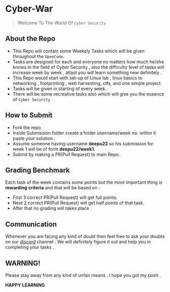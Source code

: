 # Cyber-War
>Welcome To The World Of `Cyber Security` 

## About the Repo
* This Repo will contain some Weekely Tasks which will be given throughout the `OpenCode`.
* Tasks are designed for each and everyone no matters how much he/she knows in the field of Cyber Security , also the difficulty level of tasks will increase week by week , atlast you will learn something new definitely . 
* This Repo would start with set-up of Linux lab , linux basics to networking , footprinting , web harvesting, ctfs, and one simple project.
* Tasks will be given in starting of every week.
* There will be some recreative tasks also which will give you the essence of `Cyber Security` .


 ## How to Submit
* Fork the repo.
* Inside Submission folder create a folder username/week no. within it paste your solution .
* Assume someone having username **deepu22** so his submission for week 1 will be of form **deepu22/week1**.
* Submit by making a PR(Pull Request) to main Repo.

 
 ## Grading Benchmark
 Each task of the week contains some points but the most important thing is **rewarding** **criteria** and that will be based on :
 * First 3 correct PR(Pull Request) will get full points.
 * Next 2 correct PR(Pull Request) will get half points of that task.
 * After that no grading will takes place .
 
 ## Communication
 Whenever you are facing any kind of doubt then feel free to ask your doubts on our [discord](https://discord.gg/D9999YTkS8) channel . We will definitely figure it out and help you in completing your tasks .
 
 
 ## WARNING!
 Please stay away from any kind of unfair means . I hope you got my point .
 
 **HAPPY** **LEARNING** 
 
